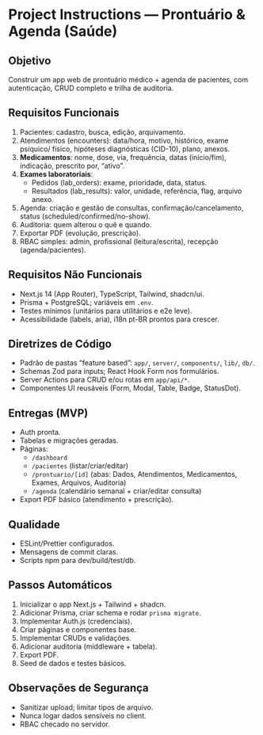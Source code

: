 # Project Instructions — Prontuário & Agenda (Saúde)

## Objetivo
Construir um app web de prontuário médico + agenda de pacientes, com autenticação, CRUD completo e trilha de auditoria.

## Requisitos Funcionais
1) Pacientes: cadastro, busca, edição, arquivamento.
2) Atendimentos (encounters): data/hora, motivo, histórico, exame psíquico/ físico, hipóteses diagnósticas (CID-10), plano, anexos.
3) **Medicamentos**: nome, dose, via, frequência, datas (início/fim), indicação, prescrito por, “ativo”.
4) **Exames laboratoriais**:
   - Pedidos (lab_orders): exame, prioridade, data, status.
   - Resultados (lab_results): valor, unidade, referência, flag, arquivo anexo.
5) Agenda: criação e gestão de consultas, confirmação/cancelamento, status (scheduled/confirmed/no-show).
6) Auditoria: quem alterou o quê e quando.
7) Exportar PDF (evolução, prescrição).
8) RBAC simples: admin, profissional (leitura/escrita), recepção (agenda/pacientes).

## Requisitos Não Funcionais
- Next.js 14 (App Router), TypeScript, Tailwind, shadcn/ui.
- Prisma + PostgreSQL; variáveis em `.env`.
- Testes mínimos (unitários para utilitários e e2e leve).
- Acessibilidade (labels, aria), i18n pt-BR prontos para crescer.

## Diretrizes de Código
- Padrão de pastas “feature based”: `app/`, `server/`, `components/`, `lib/`, `db/`.
- Schemas Zod para inputs; React Hook Form nos formulários.
- Server Actions para CRUD e/ou rotas em `app/api/*`.
- Componentes UI reusáveis (Form, Modal, Table, Badge, StatusDot).

## Entregas (MVP)
- Auth pronta.
- Tabelas e migrações geradas.
- Páginas:
  - `/dashboard`
  - `/pacientes` (listar/criar/editar)
  - `/prontuario/[id]` (abas: Dados, Atendimentos, Medicamentos, Exames, Arquivos, Auditoria)
  - `/agenda` (calendário semanal + criar/editar consulta)
- Export PDF básico (atendimento + prescrição).

## Qualidade
- ESLint/Prettier configurados.
- Mensagens de commit claras.
- Scripts npm para dev/build/test/db.

## Passos Automáticos
1) Inicializar o app Next.js + Tailwind + shadcn.
2) Adicionar Prisma, criar schema e rodar `prisma migrate`.
3) Implementar Auth.js (credenciais).
4) Criar páginas e componentes base.
5) Implementar CRUDs e validações.
6) Adicionar auditoria (middleware + tabela).
7) Export PDF.
8) Seed de dados e testes básicos.

## Observações de Segurança
- Sanitizar upload; limitar tipos de arquivo.
- Nunca logar dados sensíveis no client.
- RBAC checado no servidor.


